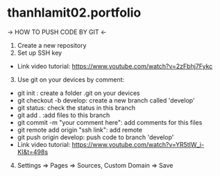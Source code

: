 # thanhlamit02.portfolio

-> HOW TO PUSH CODE BY GIT <-
1. Create a new repository
2. Set up SSH key
  - Link video tutorial: https://www.youtube.com/watch?v=2zFbhj7Fykc
3. Use git on your devices by comment:
  - git init : create a folder .git on your devices
  - git checkout -b develop: create a new branch called 'develop'
  - git status: check the status in this branch
  - git add . :add files to this branch
  - git commit -m "your comment here": add comments for this files
  - git remote add origin "ssh link": add remote
  - git push origin develop: push code to branch 'develop'
  - Link video tutorial: https://www.youtube.com/watch?v=YR5tIW_i-KI&t=498s
4. Settings => Pages => Sources, Custom Domain => Save  
  
  
